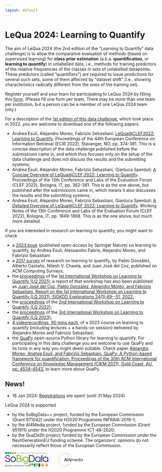 ```yaml
---
layout: default
---
```


# LeQua 2024: Learning to Quantify

The aim of LeQua 2024 (the 2nd edition of the “Learning to Quantify” data challenge) is to allow the comparative evaluation of methods (based on supervised learning) for **class prior estimation** (a.k.a. **quantification**, or **learning to quantify**) in unlabelled data, i.e., methods for training predictors of the relative frequencies of the classes in sets of unlabelled datapoints. These predictors (called “quantifiers”) are required to issue predictions for several such sets, some of them affected by "dataset shift" (i.e., showing characteristics radically different from the ones of the training set). 

Register yourself and your team for participating to LeQua 2024 by filling this [form](https://forms.gle/1U8g9fP5qzzpF5TJ6). (Please fill one form per team. There may be more than one team per institution, but a person can be a member of one LeQua 2024 team only.)

For a description of the [1st edition of this data challenge](https://lequa2022.github.io/), which took place in 2022, you are welcome to download one of the following papers:
* Andrea Esuli, Alejandro Moreo, Fabrizio Sebastiani: [LeQua@CLEF2022: Learning to Quantify](https://link.springer.com/chapter/10.1007/978-3-030-99739-7_47). Proceedings of the 44th European Conference on Information Retrieval (ECIR 2022), Stavanger, NO, pp. 374-381. This is a concise description of the data challenge published before the submissions came in, and which thus focuses only on the setup of the data challenge and does not discuss the results and the submitting systems;
* Andrea Esuli, Alejandro Moreo, Fabrizio Sebastiani, Gianluca Sperduti: [A Concise Overview of LeQua@CLEF 2022: Learning to Quantify](https://link.springer.com/chapter/10.1007/978-3-031-13643-6_23). Proceedings of the 13th Conference and Labs of the Evaluation Forum (CLEF 2022), Bologna, IT, pp. 362-381. This is as the one above, but published after the submissions came in, which means it also discusses the results and the submitting systems;
* Andrea Esuli, Alejandro Moreo, Fabrizio Sebastiani, Gianluca Sperduti: [A Detailed Overview of LeQua@CLEF 2022: Learning to Quantify](https://ceur-ws.org/Vol-3180/paper-146.pdf). Working Notes of the 13th Conference and Labs of the Evaluation Forum (CLEF 2022), Bologna, IT, pp. 1849-1868. This is as the one above, but much more detailed.

If you are interested in research on learning to quantify, you might want to check 
* a [2023 book](https://link.springer.com/book/10.1007/978-3-031-20467-8) (published open-access by Springer Nature) on learning to quantify, by Andrea Esuli, Alessandro Fabris, Alejandro Moreo, and Fabrizio Sebastiani
* a [2017 survey](https://dl.acm.org/doi/10.1145/3117807) of research on learning to quantify, by Pablo González, Alberto Castaño, Nitesh V. Chawla, and Juan José del Coz, published on ACM Computing Surveys;
* the [proceedings](http://ceur-ws.org/Vol-3052/) of the [1st International Workshop on Learning to Quantify (LQ 2021)](https://cikmlq2021.github.io/); a report of that workshop has also been published as [Juan José del Coz, Pablo González, Alejandro Moreo, and Fabrizio Sebastiani.  Report on the 1st International Workshop on Learning to Quantify (LQ 2021). SIGKDD Explorations 24(1):49--51, 2022.](http://kdd.org/exploration_files/vol24issue1_4._Report_on_the_1st_International_Workshop_on_Learning_to_Quantify_%28LQ_2021%29.pdf)
* the [proceedings](https://lq-2022.github.io/proceedings/CompleteVolume.pdf) of the [2nd International Workshop on Learning to Quantify (LQ 2022)](https://lq-2022.github.io/); 
* the [proceedings](http://tinyurl.com/2vf2z63z) of the [3rd International Workshop on Learning to Quantify (LQ 2023)](https://lq-2023.github.io/);
* [4 videorecordings, 90 mins each](https://www.youtube.com/channel/UCq-2Htqn57uXjtwzy6PJ1pA), of a 2023 course on learning to quantify (including lectures + a hands-on session) delivered by Alejandro Moreo and Fabrizio Sebastiani;
* the [QuaPy](https://github.com/HLT-ISTI/QuaPy) open-source Python library for learning to quantify. For participating in this data challenge you are welcome to use QuaPy and its tools in any way you might deem suitable.  Check paper [Alejandro Moreo, Andrea Esuli, and Fabrizio Sebastiani. QuaPy: A Python-based framework for quantification. Proceedings of the 30th ACM International Conference on Knowledge Management (CIKM 2021), Gold Coast, AU, pp. 4534–4543.](https://dl.acm.org/doi/10.1145/3459637.3482015) to learn more about QuaPy.

## News!
<!-- BEGIN COMMENTED BLOCK
* 7 Aug 2022: The LeQua 2022 session at CLEF 2022 in Bologna, Italy will take place on Wednesday, September 7, from 15:30 to 18:50; all times are CEST.
* 30 May 2022: We are delighted to announce that the LeQua 2022 session at CLEF 2022 in Bologna will host a keynote talk by [George Forman](https://scholar.google.com/citations?hl=en&user=r0a222QAAAAJ) (Amazon Research)
* 28 May 2022: The submission period for participants' papers is now over; thanks to the teams who have submitted their papers! 
* 11 May 2022: The submission period is now over; thanks to the teams who have submitted their runs! The test set (with labels) **is now public** and accessible via [Zenodo](https://doi.org/10.5281/zenodo.5734464)! 
* 22 April 2022: The test set (with labels omitted) **is now public** and accessible via [Zenodo](https://doi.org/10.5281/zenodo.5734464)! You can now submit your results via [CodaLab](https://codalab.lisn.upsaclay.fr/competitions/4134)!
* 1st Dec 2021: The dataset (training and development sets) **is now public** and accessible via [Zenodo](https://www.doi.org/10.5281/zenodo.5734465)
* 1st Dec 2021: The [format checker](https://github.com/HLT-ISTI/LeQua2022_scripts/blob/main/format_checker.py) and [evaluation script](https://github.com/HLT-ISTI/LeQua2022_scripts/blob/main/evaluate.py), along with other [useful functions and further guidelines](https://github.com/HLT-ISTI/LeQua2022_scripts), are public and accessible via [GitHub](https://github.com/HLT-ISTI/LeQua2022_scripts).
* 1st Dec 2021: The [Google discussion group](https://groups.google.com/g/lequa2022) has been created! If you plan to participate (and we very much hope so), visit [https://groups.google.com/g/lequa2022](https://groups.google.com/g/lequa2022) and request to become a member now!
END COMMENTED BLOCK -->
* 18 Jan 2024: [Registrations](https://forms.gle/1U8g9fP5qzzpF5TJ6) are open! (until 31 May 2024)

<!-- BEGIN COMMENTED BLOCK
Follow us on Twitter: [@LeQua2024](https://twitter.com/LeQua2024)
END COMMENTED BLOCK -->

LeQua 2024 is supported 
* by the SoBigData++ project, funded by the European Commission (Grant 871042) under the H2020 Programme INFRAIA-2019-1;
* by the AI4Media project, funded by the European Commission (Grant 951911) under the H2020 Programme ICT-48-2020;
* by the QuaDaSh project, funded by the European Commission under the NextGenerationEU funding scheme.
The organizers' opinions do not necessarily reflect those of the European Commission.

<img src="SoBigData.png" alt="drawing" style="height: 5vw"/>&nbsp;&nbsp;&nbsp;&nbsp;&nbsp;&nbsp;&nbsp;&nbsp;<img src="AI4Media.png" alt="drawing" style="height: 5vw"/>

<!-- BEGIN COMMENTED BLOCK
![cropped-SoBigData-RI-768x257](https://user-images.githubusercontent.com/92160733/142188337-675041c8-29cf-4d32-a3bf-603fc8b7a787.png)
![ai4media-768x444](https://user-images.githubusercontent.com/92160733/142188325-90cc9258-a43e-47d6-ad68-a8fc2bb90526.png)
END COMMENTED BLOCK -->
